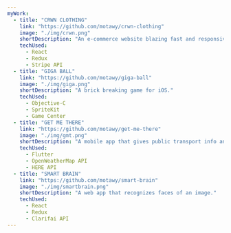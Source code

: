 ```yaml
---
myWork:
  - title: "CRWN CLOTHING"
    link: "https://github.com/motawy/crwn-clothing"
    image: "./img/crwn.png"
    shortDescription: "An e-commerce website blazing fast and responsive."
    techUsed:
      - React
      - Redux
      - Stripe API
  - title: "GIGA BALL"
    link: "https://github.com/motawy/giga-ball"
    image: "./img/giga.png"
    shortDescription: "A brick breaking game for iOS."
    techUsed:
      - Objective-C
      - SpriteKit
      - Game Center
  - title: "GET ME THERE"
    link: "https://github.com/motawy/get-me-there"
    image: "./img/gmt.png"
    shortDescription: "A mobile app that gives public transport info and directions."
    techUsed:
      - Flutter
      - OpenWeatherMap API
      - HERE API
  - title: "SMART BRAIN"
    link: "https://github.com/motawy/smart-brain"
    image: "./img/smartbrain.png"
    shortDescription: "A web app that recognizes faces of an image."
    techUsed:
      - React
      - Redux
      - Clarifai API
---
```


